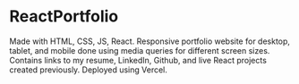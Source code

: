 # ReactPortfolio
Made with HTML, CSS, JS, React. Responsive portfolio website for desktop, tablet, and mobile done using media queries for different screen sizes. Contains links to my resume, LinkedIn, Github, and live React projects created previously. Deployed using Vercel.